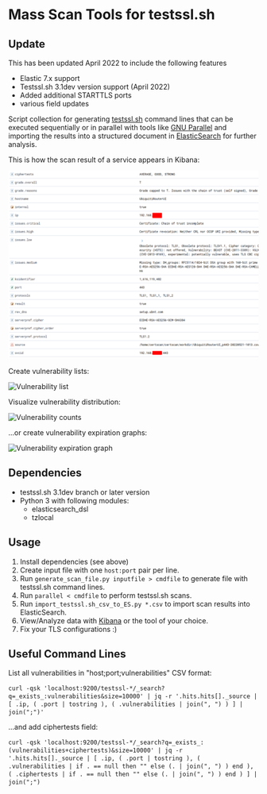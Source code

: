 # Mass Scan Tools for testssl.sh
 
## Update
This has been updated April 2022 to include the following features
  - Elastic 7.x support
  - Testssl.sh 3.1dev version support (April 2022)
  - Added additional STARTTLS ports
  - various field updates
  
  
Script collection for generating [testssl.sh](https://testssl.sh/) command lines that can be executed sequentially or in
parallel with tools like [GNU Parallel](https://www.gnu.org/software/parallel/) and importing the results into a
structured document in [ElasticSearch](https://www.elastic.co/de/products/elasticsearch) for further analysis.

This is how the scan result of a service appears in Kibana:

![testssl.sh scan result viewed in Kibana](Screenshots/Kibana-testssl_sh.png)

Create vulnerability lists:

![Vulnerability list](Screenshots/Kibana-testssl-VulnList.png)

Visualize vulnerability distribution:

![Vulnerability counts](Screenshots/Kibana-testssl-Visualize-Vulns.png)

...or create vulnerability expiration graphs:

![Vulnerability expiration graph](Screenshots/Kibana-testssl-CertExpiration.png)

## Dependencies

* testssl.sh 3.1dev branch or later version
* Python 3 with following modules:
  * elasticsearch\_dsl
  * tzlocal

## Usage

1. Install dependencies (see above)
2. Create input file with one `host:port` pair per line.
3. Run `generate_scan_file.py inputfile > cmdfile` to generate file with testssl.sh command lines.
4. Run `parallel < cmdfile` to perform testssl.sh scans.
5. Run `import_testssl.sh_csv_to_ES.py *.csv` to import scan results into ElasticSearch.
6. View/Analyze data with [Kibana](https://www.elastic.co/de/products/kibana) or the tool of your choice.
7. Fix your TLS configurations :)

## Useful Command Lines

List all vulnerabilities in "host;port;vulnerabilities" CSV format:

    curl -qsk 'localhost:9200/testssl-*/_search?q=_exists_:vulnerabilities&size=10000' | jq -r '.hits.hits[]._source | [ .ip, ( .port | tostring ), ( .vulnerabilities | join(", ") ) ] | join(";")'

...and add ciphertests field:

    curl -qsk 'localhost:9200/testssl-*/_search?q=_exists_:(vulnerabilities+ciphertests)&size=10000' | jq -r '.hits.hits[]._source | [ .ip, ( .port | tostring ), ( .vulnerabilities | if . == null then "" else (. | join(", ") ) end ), ( .ciphertests | if . == null then "" else (. | join(", ") ) end ) ] | join(";")
